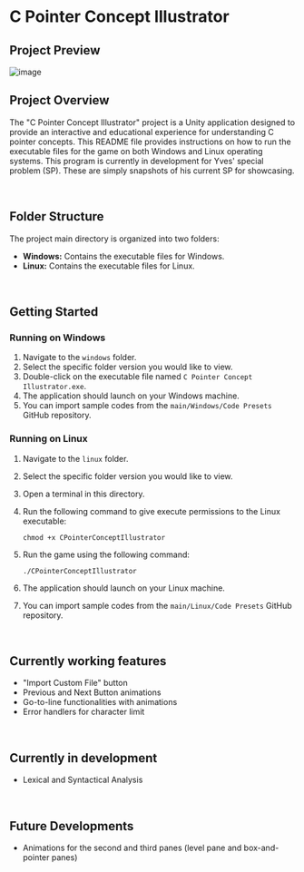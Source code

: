 # C Pointer Concept Illustrator

## Project Preview

![image](https://github.com/Yves242/Unity-Sample-Dumps/assets/70612985/7b0fff68-7db4-417b-a5d8-fabfdcfd0876)

## Project Overview

The "C Pointer Concept Illustrator" project is a Unity application designed to provide an interactive and educational experience for understanding C pointer concepts. This README file provides instructions on how to run the executable files for the game on both Windows and Linux operating systems. This program is currently in development for Yves' special problem (SP). These are simply snapshots of his current SP for showcasing. 


<br/>

##
## Folder Structure

The project main directory is organized into two folders:

- **Windows:** Contains the executable files for Windows.
- **Linux:** Contains the executable files for Linux.<br/>


<br/>

##
## Getting Started

### Running on Windows

1. Navigate to the `windows` folder. 
2. Select the specific folder version you would like to view.
3. Double-click on the executable file named `C Pointer Concept Illustrator.exe`.
4. The application should launch on your Windows machine.
5. You can import sample codes from the `main/Windows/Code Presets` GitHub repository.  

### Running on Linux

1. Navigate to the `linux` folder.
2. Select the specific folder version you would like to view.
3. Open a terminal in this directory.
4. Run the following command to give execute permissions to the Linux executable:

   ```
   chmod +x CPointerConceptIllustrator
   ```

5. Run the game using the following command:

   ```
   ./CPointerConceptIllustrator
   ```

6. The application should launch on your Linux machine.
7. You can import sample codes from the `main/Linux/Code Presets` GitHub repository.  


<br/>

##
## Currently working features

- "Import Custom File" button
- Previous and Next Button animations
- Go-to-line functionalities with animations
- Error handlers for character limit  


<br/>


##
## Currently in development

- Lexical and Syntactical Analysis  


<br/>


##
## Future Developments

- Animations for the second and third panes (level pane and box-and-pointer panes)  


<br/>

